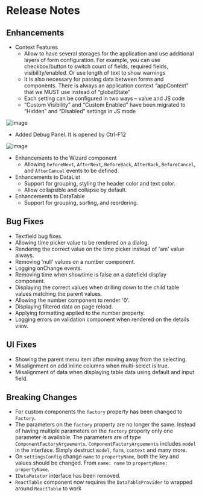 # Release Notes

## Enhancements
- Context Features
  - Allow to have several storages for the application and use additional layers of form configuration. For example, you can use checkbox/button to switch count of fields, required fields, visibility/enabled. Or use length of text to show warnings
  - It is also necessary for passing data between forms and components. There is always an application context “appContext” that we MUST use instead of “globalState”
  - Each setting can be configured in two ways – value and JS code
  - “Custom Visibility” and “Custom Enabled” have been migrated to “Hidden” and “Disabled” settings in JS mode
    
![image](https://github.com/shesha-io/shesha-framework/assets/151041759/c0156039-ac23-4b49-b3cd-7f48ef7c7cd5)


- Added Debug Panel. It is opened by Ctrl-F12

![image](https://github.com/shesha-io/shesha-framework/assets/151041759/fba99cf7-f758-4771-bc97-9f7ce8dd8620)



- Enhancements to the Wizard component
  - Allowing `beforeNext`, `AfterNext`, `BeforeBack`, `AfterBack`, `BeforeCancel`, and `AfterCancel` events to be defined.
- Enhancements to DataList
  - Support for grouping, styling the header color and text color.
  - Allow collapsible and collapse by default.
- Enhancements to DataTable
  - Support for grouping, sorting, and reordering.

## Bug Fixes

- Textfield bug fixes.
- Allowing time picker value to be rendered on a dialog.
- Rendering the correct value on the time picker instead of 'am' value always.
- Removing 'null' values on a number component.
- Logging onChange events.
- Removing time when showtime is false on a datefield display component.
- Displaying the correct values when drilling down to the child table values matching the parent values.
- Allowing the number component to render '0'.
- Displaying filtered data on page reload.
- Applying formatting applied to the number property.
- Logging errors on validation component when rendered on the details view.

## UI Fixes

- Showing the parent menu item after moving away from the selecting.
- Misalignment on add inline columns when multi-select is true.
- Misalignment of data when displaying table data using default and input field.

## Breaking Changes
- For custom components the `factory` property has been changed to `Factory`.
- The parameters on the `factory` property are no longer the same. Instead of having multiple parameters on the `factory` property only one parameter is available. The parameters are of type `ComponentFactoryArguements`. `ComponentFactoryArguements` includes `model` in the interface. Simply destruct `model`, `form`, `context` and many more.
- On `settingsConfig` change `name` to `propertyName`, both the key and values should be changed.  From `name: name` to `propertyName: propertyName`.
- `IDataMutator` interface has been removed.
- `ReactTable` component now requires the `DataTableProvider` to wrapped around `ReactTable` to work

